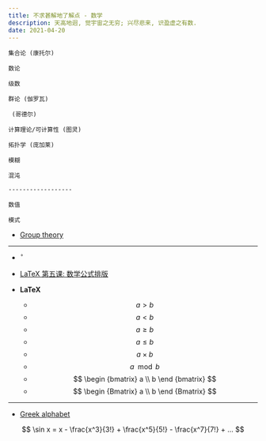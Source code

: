 ```yaml
---
title: 不求甚解地了解点 - 数学
description: 天高地迥, 觉宇宙之无穷; 兴尽悲来, 识盈虚之有数.
date: 2021-04-20
---
```


```
集合论 (康托尔)

数论

级数

群论 (伽罗瓦)

 (哥德尔)

计算理论/可计算性 (图灵)

拓扑学 (庞加莱)

模糊

混沌

------------------

数值

模式
```

* [Group theory](https://en.wikipedia.org/wiki/Group_theory)

------------------

* `˚`

* [LaTeX 第五课: 数学公式排版](https://zhuanlan.zhihu.com/p/24502400)

* **LaTeX**
  - $$ a > b $$
  - $$ a < b $$
  - $$ a \ge b $$
  - $$ a \le b $$
  - $$ a \times b $$
  - $$ a \mod b $$
  - $$ \begin {bmatrix} a \\ b \end {bmatrix} $$
  - $$ \begin {Bmatrix} a \\ b \end {Bmatrix} $$

------------------

* [Greek alphabet](https://en.wikipedia.org/wiki/Greek_alphabet)

$$ \sin x = x - \frac{x^3}{3!} + \frac{x^5}{5!} - \frac{x^7}{7!} + ... $$
